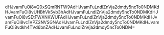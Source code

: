 dHJvamFuOi8vQ0xSQmRNTW9AdHJvamFuLndlZnVja2dmdy5ncTo0NDMKdHJvamFuOi8vUHBhVk5yb3hAdHJvamFuLndlZnVja2dmdy5ncTo0NDMKdHJvamFuOi8vSEtFWXNKWUFAdHJvamFuLndlZnVja2dmdy5ncTo0NDMKdHJvamFuOi8vc1VPZ2NVSGNAdHJvamFuLndlZnVja2dmdy5ncTo0NDMKdHJvamFuOi8vdkh4TVd6bnZAdHJvamFuLndlZnVja2dmdy5ncTo0NDM=
